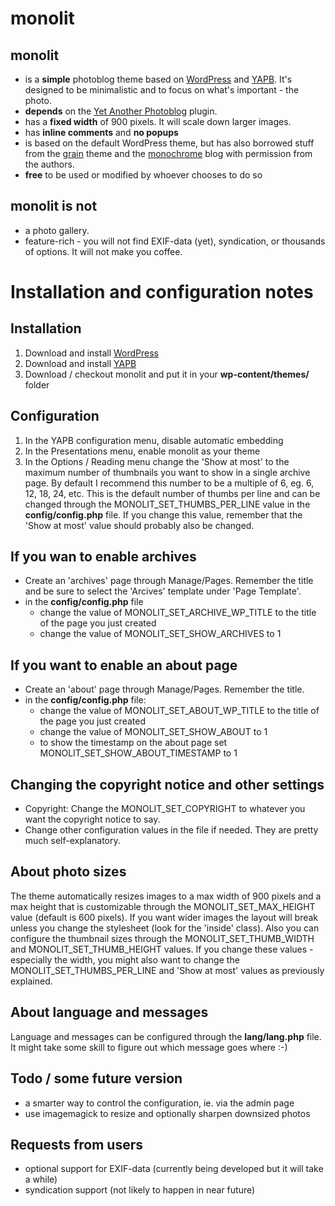 # monolit

## monolit

*   is a **simple** photoblog theme based on [WordPress][1] and [YAPB][2]. It's designed to be minimalistic and to focus on what's important - the photo.
*   **depends** on the [Yet Another Photoblog][2] plugin.
*   has a **fixed width** of 900 pixels. It will scale down larger images.
*   has **inline comments** and **no popups**
*   is based on the default WordPress theme, but has also borrowed stuff from the [grain][3] theme and the [monochrome][4] blog with permission from the authors.
*   **free** to be used or modified by whoever chooses to do so

## monolit is not

*   a photo gallery.
*   feature-rich - you will not find EXIF-data (yet), syndication, or thousands of options. It will not make you coffee.

# Installation and configuration notes

## Installation

1.  Download and install [WordPress][1]
2.  Download and install [YAPB][2]
3.  Download / checkout monolit and put it in your **wp-content/themes/** folder

## Configuration

1.  In the YAPB configuration menu, disable automatic embedding
2.  In the Presentations menu, enable monolit as your theme
3.  In the Options / Reading menu change the 'Show at most' to the maximum
    number of thumbnails you want to show in a single archive page. By default I
    recommend this number to be a multiple of 6, eg. 6, 12, 18, 24, etc. This is
    the default number of thumbs per line and can be changed through the
    MONOLIT\_SET\_THUMBS\_PER\_LINE value in the **config/config.php** file. If you
    change this value, remember that the 'Show at most' value should probably
    also be changed.

## If you wan to enable archives

*   Create an 'archives' page through Manage/Pages. Remember the title and be sure to select the 'Arcives' template under 'Page Template'.
*   in the **config/config.php** file 
    *   change the value of MONOLIT\_SET\_ARCHIVE\_WP\_TITLE to the title of the page you just created
    *   change the value of MONOLIT\_SET\_SHOW_ARCHIVES to 1

## If you want to enable an about page

*   Create an 'about' page through Manage/Pages. Remember the title.
*   in the **config/config.php** file: 
    *   change the value of MONOLIT\_SET\_ABOUT\_WP\_TITLE to the title of the page you just created
    *   change the value of MONOLIT\_SET\_SHOW_ABOUT to 1
    *   to show the timestamp on the about page set MONOLIT\_SET\_SHOW\_ABOUT\_TIMESTAMP to 1

## Changing the copyright notice and other settings

*   Copyright: Change the MONOLIT\_SET\_COPYRIGHT to whatever you want the copyright notice to say.
*   Change other configuration values in the file if needed. They are pretty much self-explanatory.

## About photo sizes

The theme automatically resizes images to a max width of 900 pixels and a max
height that is customizable through the MONOLIT\_SET\_MAX\_HEIGHT value
(default is 600 pixels). If you want wider images the layout will break unless
you change the stylesheet (look for the 'inside' class). Also you can configure
the thumbnail sizes through the MONOLIT\_SET\_THUMB\_WIDTH and
MONOLIT\_SET\_THUMB\_HEIGHT values. If you change these values - especially
the width, you might also want to change the MONOLIT\_SET\_THUMBS\_PER_LINE and
'Show at most' values as previously explained.

## About language and messages

Language and messages can be configured through the **lang/lang.php** file. It
might take some skill to figure out which message goes where :-)

## Todo / some future version

*   a smarter way to control the configuration, ie. via the admin page
*   use imagemagick to resize and optionally sharpen downsized photos

## Requests from users

*   optional support for EXIF-data (currently being developed but it will take a while)
*   syndication support (not likely to happen in near future)

 [1]: http://www.wordpress.org/
 [2]: http://johannes.jarolim.com/yapb/
 [3]: http://mac.defx.de/grain-theme
 [4]: http://www.226-design.com/monochrome/
